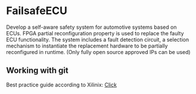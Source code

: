 # FailsafeECU

Develop a self-aware safety system for automotive systems based on ECUs. FPGA partial reconfiguration property is used to replace the faulty ECU functionality. The system includes a fault detection circuit, a selection mechanism to instantiate the replacement hardware to be partially reconfigured in runtime. (Only fully open source approved IPs can be used)

## Working with git
Best practice guide according to Xilinix: [Click](https://www.xilinx.com/html_docs/xilinx2018_2/SDK_Doc/SDK_concepts/sdk_o_share.html)

